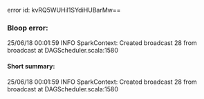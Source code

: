 error id: kvRQ5WUHil1SYdiHUBarMw==
### Bloop error:

25/06/18 00:01:59 INFO SparkContext: Created broadcast 28 from broadcast at DAGScheduler.scala:1580
#### Short summary: 

25/06/18 00:01:59 INFO SparkContext: Created broadcast 28 from broadcast at DAGScheduler.scala:1580